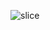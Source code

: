![slice](https://capsule-render.vercel.app/api?type=slice&color=FFFFFF&height=200&text=João%20Prates&fontAlign=70&rotate=13&fontAlignY=25&desc=FullStack%20Developer&descAlign=72&descAlignY=44)
